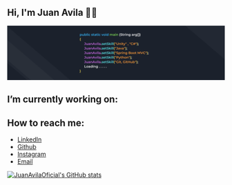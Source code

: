 ## Hi, I'm Juan Avila  🔭👋

![me](banner.png)

## I’m currently working on:


## How to reach me:
- [LinkedIn](https://www.linkedin.com/in/juan-manuel-avila-perez-97a62a192/)
- [Github](https://github.com/JuanAvilaOficial)
- [Instagram](https://www.instagram.com/juanavila.exe/)
- [Email](mailto:JManuelAvilaPerez@gmail.com)

[![JuanAvilaOficial's GitHub stats](https://github-readme-stats.vercel.app/api?username=JuanAvilaOficial)](https://github.com/JuanAvilaOficial/github-readme-stats)

<!--
**JuanAvilaOficial/JuanAvilaOficial** is a ✨ _special_ ✨ repository because its `README.md` (this file) appears on your GitHub profile.

Here are some ideas to get you started:

- 🔭 I’m currently working on ...
- 🌱 I’m currently learning ...
- 👯 I’m looking to collaborate on ...
- 🤔 I’m looking for help with ...
- 💬 Ask me about ...
- 📫 How to reach me: ...
- ⚡ Fun fact: ...
-->
